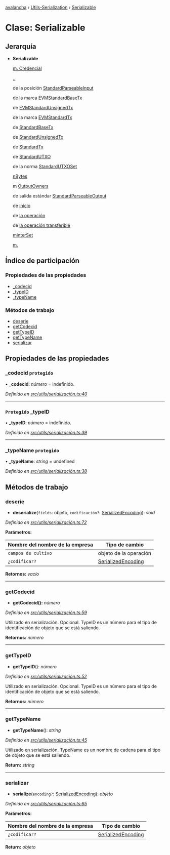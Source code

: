 [avalancha](../README.md) › [Utils-Serialization](../modules/utils_serialization.md) › [Serializable](utils_serialization.serializable.md)

# Clase: Serializable

## Jerarquía

* **Serializable**

   [m. Credencial](common_signature.credential.md)

   [,,](common_inputs.input.md)

   de la posición [StandardParseableInput](common_inputs.standardparseableinput.md)

   de la marca [EVMStandardBaseTx](common_transactions.evmstandardbasetx.md)

   de [EVMStandardUnsignedTx](common_transactions.evmstandardunsignedtx.md)

   de la marca [EVMStandardTx](common_transactions.evmstandardtx.md)

   de [StandardBaseTx](common_transactions.standardbasetx.md)

   de [StandardUnsignedTx](common_transactions.standardunsignedtx.md)

   de [StandardTx](common_transactions.standardtx.md)

   de [StandardUTXO](common_utxos.standardutxo.md)

   de la norma [StandardUTXOSet](common_utxos.standardutxoset.md)

   [nBytes](common_nbytes.nbytes.md)

   m [OutputOwners](common_output.outputowners.md)

   de salida estándar [StandardParseableOutput](common_output.standardparseableoutput.md)

   de [inicio](api_avm_initialstates.initialstates.md)

   de [la operación](api_avm_operations.operation.md)

   de [la operación transferible](api_avm_operations.transferableoperation.md)

   [minterSet](api_avm_minterset.minterset.md)

   [m.](api_avm_genesisdata.genesisdata.md)

## Índice de participación

### Propiedades de las propiedades

* [_codecid](utils_serialization.serializable.md#protected-_codecid)
* [_typeID](utils_serialization.serializable.md#protected-_typeid)
* [_typeName](utils_serialization.serializable.md#protected-_typename)

### Métodos de trabajo

* [deserie](utils_serialization.serializable.md#deserialize)
* [getCodecid](utils_serialization.serializable.md#getcodecid)
* [getTypeID](utils_serialization.serializable.md#gettypeid)
* [getTypeName](utils_serialization.serializable.md#gettypename)
* [serializar](utils_serialization.serializable.md#serialize)

## Propiedades de las propiedades

### _codecid `protegido`

• **_codecid**: *número* = indefinido.

*Definido en [src/utils/serialización.ts:40](https://github.com/ava-labs/avalanchejs/blob/ae78dee/src/utils/serialization.ts#L40)*

___

### `Protegido` _typeID

• **_typeID**: *número* = indefinido.

*Definido en [src/utils/serialización.ts:39](https://github.com/ava-labs/avalanchejs/blob/ae78dee/src/utils/serialization.ts#L39)*

___

### _typeName `protegido`

• **_typeName**: *string* = undefined

*Definido en [src/utils/serialización.ts:38](https://github.com/ava-labs/avalanchejs/blob/ae78dee/src/utils/serialization.ts#L38)*

## Métodos de trabajo

### deserie

- **deserialize**(`fields`: objeto, `codificación?`: [SerializedEncoding](../modules/utils_serialization.md#serializedencoding)): *void*

*Definido en [src/utils/serialización.ts:72](https://github.com/ava-labs/avalanchejs/blob/ae78dee/src/utils/serialization.ts#L72)*

**Parámetros:**

| Nombre del nombre de la empresa | Tipo de cambio |
------ | ------ |
| `campos de cultivo` | objeto de la operación |
| `¿codificar?` | [SerializedEncoding](../modules/utils_serialization.md#serializedencoding) |

**Retornos:** *vacío*

___

### getCodecid

- **getCodecid():** *número*

*Definido en [src/utils/serialización.ts:59](https://github.com/ava-labs/avalanchejs/blob/ae78dee/src/utils/serialization.ts#L59)*

Utilizado en serialización. Opcional. TypeID es un número para el tipo de identificación de objeto que se está saliendo.

**Retornos:** *número*

___

### getTypeID

- **getTypeID**(): *número*

*Definido en [src/utils/serialización.ts:52](https://github.com/ava-labs/avalanchejs/blob/ae78dee/src/utils/serialization.ts#L52)*

Utilizado en serialización. Opcional. TypeID es un número para el tipo de identificación de objeto que se está saliendo.

**Retornos:** *número*

___

### getTypeName

- **getTypeName**(): *string*

*Definido en [src/utils/serialización.ts:45](https://github.com/ava-labs/avalanchejs/blob/ae78dee/src/utils/serialization.ts#L45)*

Utilizado en serialización. TypeName es un nombre de cadena para el tipo de objeto que se está saliendo.

**Return:** *string*

___

### serializar

- **serialize**(`encoding?`: [SerializedEncoding](../modules/utils_serialization.md#serializedencoding)): *objeto*

*Definido en [src/utils/serialización.ts:65](https://github.com/ava-labs/avalanchejs/blob/ae78dee/src/utils/serialization.ts#L65)*

**Parámetros:**

| Nombre del nombre de la empresa | Tipo de cambio |
------ | ------ |
| `¿codificar?` | [SerializedEncoding](../modules/utils_serialization.md#serializedencoding) |

**Return:** *objeto*
